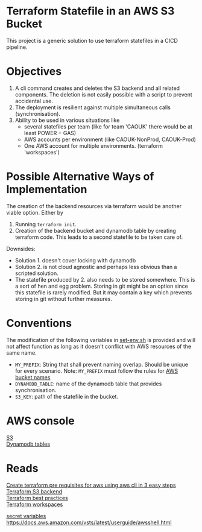 # Terraform Statefile in an AWS S3 Bucket
This project is a generic solution to use terraform statefiles in a CICD pipeline.
# Objectives
1. A cli command creates and deletes the S3 backend and all related components.
   The deletion is not easily possible with a script to prevent accidental use.
2. The deployment is resilient against multiple simultaneous calls (synchronisation).
3. Ability to be used in various situations like
    - several statefiles per team (like for team 'CAOUK' there would be at least POWER + GAS)
    - AWS accounts per environment (like CAOUK-NonProd, CAOUK-Prod)
    - One AWS account for multiple environments. (terraform 'workspaces')

# Possible Alternative Ways of Implementation
The creation of the backend resources via terraform would be another viable option. Either by  
1. Running `terraform init`.
2. Creation of the backend bucket and dynamodb table by creating terraform code. This leads to a second statefile to be taken care of.

Downsides:  
- Solution 1. doesn't cover locking with dynamodb
- Solution 2. is not cloud agnostic and perhaps less obvious than a scripted solution.
- The statefile produced by 2. also needs to be stored somewhere. This is a sort of hen and egg problem. Storing in git might be an option since this statefile is rarely modified. But it may contain a key which prevents storing in git without further measures.
    
# Conventions
The modification of the following variables in [set-env.sh](/aws-terraform-base/set-env.sh) is provided and will not affect function as long as it doesn't conflict with AWS resources of the same name.

- `MY_PREFIX`: String that shall prevent naming overlap. Should be unique for every scenario.
    Note: `MY_PREFIX` must follow the rules for [AWS bucket names](https://docs.aws.amazon.com/AmazonS3/latest/userguide/bucketnamingrules.html)
- `DYNAMODB_TABLE`: name of the dynamodb table that provides synchronisation.
- `S3_KEY`: path of the statefile in the bucket.

# AWS console
[S3](https://s3.console.aws.amazon.com/s3/home?region=eu-central-1&region=eu-central-1)  
[Dynamodb tables](https://eu-central-1.console.aws.amazon.com/dynamodbv2/home?region=eu-central-1#tables)  

# Reads
[Create terraform pre requisites for aws using aws cli in 3 easy steps](https://skundunotes.com/2021/04/03/create-terraform-pre-requisites-for-aws-using-aws-cli-in-3-easy-steps/)  
[Terraform S3 backend](https://www.terraform.io/docs/language/settings/backends/s3.html#example-configuration)  
[Terraform best practices](https://github.com/ozbillwang/terraform-best-practices)  
[Terraform workspaces](https://www.terraform.io/docs/language/state/workspaces.html)  

[secret variables](https://docs.microsoft.com/de-de/azure/devops/pipelines/process/variables?view=azure-devops&tabs=yaml%2Cbatch#secret-variables)
https://docs.aws.amazon.com/vsts/latest/userguide/awsshell.html
